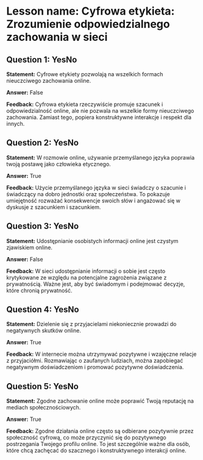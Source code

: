# Lesson name: Cyfrowa etykieta: Zrozumienie odpowiedzialnego zachowania w sieci

## Question 1: YesNo

**Statement:** Cyfrowe etykiety pozwolają na wszelkich formach nieuczciwego zachowania online.

**Answer:** False

**Feedback:**
Cyfrowa etykieta rzeczywiście promuje szacunek i odpowiedzialność online, ale nie pozwala na wszelkie formy nieuczciwego zachowania. Zamiast tego, popiera konstruktywne interakcje i respekt dla innych.


## Question 2: YesNo

**Statement:** W rozmowie online, używanie przemyślanego języka poprawia twoją postawę jako człowieka etycznego.

**Answer:** True

**Feedback:**
Użycie przemyślanego języka w sieci świadczy o szacunie i świadczący na dobro jednostki oraz społeczeństwa. To pokazuje umiejętność rozważać konsekwencje swoich słów i angażować się w dyskusje z szacunkiem i szacunkiem.


## Question 3: YesNo

**Statement:** Udostępnianie osobistych informacji online jest czystym zjawiskiem online.

**Answer:** False

**Feedback:**
W sieci udostępnianie informacji o sobie jest często krytykowane ze względu na potencjalne zagrożenia związane z prywatnością. Ważne jest, aby być świadomym i podejmować decyzje, które chronią prywatność.


## Question 4: YesNo

**Statement:** Dzielenie się z przyjacielami niekoniecznie prowadzi do negatywnych skutków online.

**Answer:** True

**Feedback:**
W internecie można utrzymywać pozytywne i wzajęczne relacje z przyjaciółmi. Rozmawiając o zaufanych ludziach, można zapobiegać negatywnym doświadczeniom i promować pozytywne doświadczenia.


## Question 5: YesNo

**Statement:** Zgodne zachowanie online może poprawić Twoją reputację na mediach społecznościowych.

**Answer:** True

**Feedback:**
Zgodne działania online często są odbierane pozytywnie przez społeczność cyfrową, co może przyczynić się do pozytywnego postrzegania Twojego profilu online. To jest szczególnie ważne dla osób, które chcą zachęcać do szacznego i konstruktywnego interakcji online.

